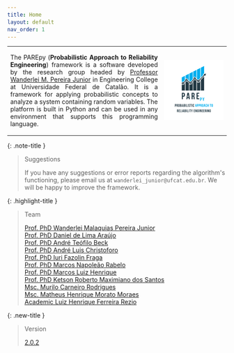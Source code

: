 ```yaml
---
title: Home
layout: default
nav_order: 1
---
```


<table>
  <tr>
    <td style="width:70%;"><p align="justify">The PAREpy (<b>Probabilistic Approach to Reliability Engineering</b>) framework is a software developed by the research group headed by <a href="http://lattes.cnpq.br/2268506213083114" target="_blank" rel="noopener noreferrer">Professor Wanderlei M. Pereira Junior</a> in Engineering College at Universidade Federal de Catalão. It is a framework for applying probabilistic concepts to analyze a system containing random variables. The platform is built in Python and can be used in any environment that supports this programming language.</p></td>
    <td style="width:50%;"><img src = "assets/images/logo.png"/></td>  
  </tr>
</table>  

{: .note-title }
> Suggestions  
>
> If you have any suggestions or error reports regarding the algorithm's functioning, please email us at `wanderlei_junior@ufcat.edu.br`. We will be happy to improve the framework.

{: .highlight-title }
> Team
>
> [Prof. PhD Wanderlei Malaquias Pereira Junior](http://lattes.cnpq.br/2268506213083114)  
> [Prof. PhD Daniel de Lima Araújo](http://lattes.cnpq.br/8801080897723883)  
> [Prof. PhD André Teófilo Beck](http://lattes.cnpq.br/4319075758352865)  
> [Prof. PhD André Luis Christoforo](http://lattes.cnpq.br/7623383075429186)  
> [Prof. PhD Iuri Fazolin Fraga](http://lattes.cnpq.br/3180484792983028)  
> [Prof. PhD Marcos Napoleão Rabelo](http://lattes.cnpq.br/0067281135180613)  
> [Prof. PhD Marcos Luiz Henrique](http://lattes.cnpq.br/3103828419121683)  
> [Prof. PhD Ketson Roberto Maximiano dos Santos](https://cse.umn.edu/dsi/ketson-r-m-dos-santos)  
> [Msc. Murilo Carneiro Rodrigues](http://lattes.cnpq.br/6429652195589650)   
> [Msc. Matheus Henrique Morato Moraes](http://lattes.cnpq.br/8465474056220474)   
> [Academic Luiz Henrique Ferreira Rezio](http://lattes.cnpq.br/7410596508180181)

{: .new-title }
> Version 
>
> [2.0.2](https://pypi.org/project/parepy-toolbox/#history)
